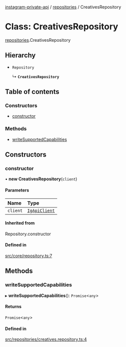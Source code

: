 [instagram-private-api](../../README.md) / [repositories](../../modules/repositories.md) / CreativesRepository

# Class: CreativesRepository

[repositories](../../modules/repositories.md).CreativesRepository

## Hierarchy

- `Repository`

  ↳ **`CreativesRepository`**

## Table of contents

### Constructors

- [constructor](CreativesRepository.md#constructor)

### Methods

- [writeSupportedCapabilities](CreativesRepository.md#writesupportedcapabilities)

## Constructors

### constructor

• **new CreativesRepository**(`client`)

#### Parameters

| Name | Type |
| :------ | :------ |
| `client` | [`IgApiClient`](../index/IgApiClient.md) |

#### Inherited from

Repository.constructor

#### Defined in

[src/core/repository.ts:7](https://github.com/Nerixyz/instagram-private-api/blob/b3351b9/src/core/repository.ts#L7)

## Methods

### writeSupportedCapabilities

▸ **writeSupportedCapabilities**(): `Promise`<`any`\>

#### Returns

`Promise`<`any`\>

#### Defined in

[src/repositories/creatives.repository.ts:4](https://github.com/Nerixyz/instagram-private-api/blob/b3351b9/src/repositories/creatives.repository.ts#L4)

